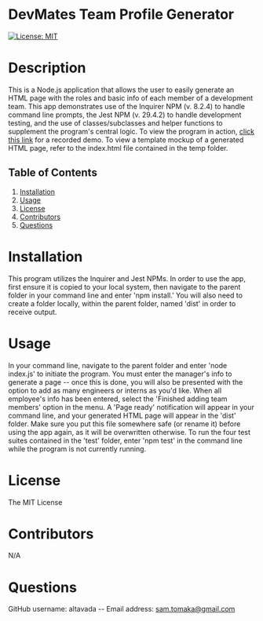 # DevMates Team Profile Generator
[![License: MIT](https://img.shields.io/badge/License-MIT-yellow.svg)](https://opensource.org/licenses/MIT)
# Description
This is a Node.js application that allows the user to easily generate an HTML page with the roles and basic info of each member of a development team. This app demonstrates use of the Inquirer NPM (v. 8.2.4) to handle command line prompts, the Jest NPM (v. 29.4.2) to handle development testing, and the use of classes/subclasses and helper functions to supplement the program's central logic. To view the program in action, [click this link](https://drive.google.com/file/d/1d5VhQv2dQBLdlbPbXKgaXXY2WQ8L_N1u/view) for a recorded demo. To view a template mockup of a generated HTML page, refer to the index.html file contained in the temp folder.
## Table of Contents
1. [Installation](#installation)
2. [Usage](#usage)
3. [License](#license)
4. [Contributors](#contributors)
5. [Questions](#questions)
# Installation
This program utilizes the Inquirer and Jest NPMs. In order to use the app, first ensure it is copied to your local system, then navigate to the parent folder in your command line and enter 'npm install.' You will also need to create a folder locally, within the parent folder, named 'dist' in order to receive output.
# Usage
In your command line, navigate to the parent folder and enter 'node index.js' to initiate the program. You must enter the manager's info to generate a page -- once this is done, you will also be presented with the option to add as many engineers or interns as you'd like. When all employee's info has been entered, select the 'Finished adding team members' option in the menu. A 'Page ready' notification will appear in your command line, and your generated HTML page will appear in the 'dist' folder. Make sure you put this file somewhere safe (or rename it) before using the app again, as it will be overwritten otherwise. To run the four test suites contained in the 'test' folder, enter 'npm test' in the command line while the program is not currently running.
# License
The MIT License
# Contributors
N/A
# Questions
GitHub username: altavada -- Email address: sam.tomaka@gmail.com